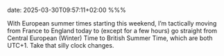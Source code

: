 date: 2025-03-30T09:57:11+02:00
%%%

With European summer times starting this weekend, I’m tactically moving from France to England today to (except for a few hours) go straight from Central European (Winter) Time to British Summer Time, which are both UTC+1. Take that silly clock changes.
